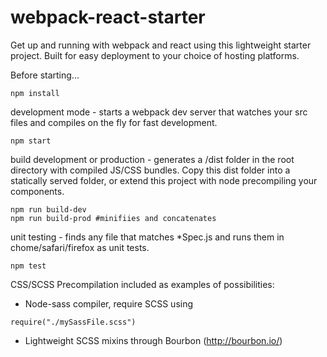 # webpack-react-starter

Get up and running with webpack and react using this lightweight starter project.  Built for easy deployment to your choice of hosting platforms. 

Before starting...
```
npm install
```

development mode - starts a webpack dev server that watches your src files and compiles on the fly for fast development.
```
npm start
```

build development or production - generates a /dist folder in the root directory with compiled JS/CSS bundles.  Copy this dist folder into a statically served folder, or extend this project with node precompiling your components.
```
npm run build-dev
npm run build-prod #minifiies and concatenates
```

unit testing - finds any file that matches *Spec.js and runs them in chome/safari/firefox as unit tests.  
```
npm test
```

CSS/SCSS Precompilation included as examples of possibilities:

- Node-sass compiler, require SCSS using
```
require("./mySassFile.scss")
```
- Lightweight SCSS mixins through Bourbon (http://bourbon.io/)


